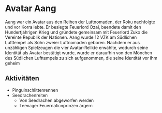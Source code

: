 # Avatar Aang

Aang war ein Avatar aus den Reihen der Luftnomaden, der Roku nachfolgte und vor Korra lebte. Er besiegte Feuerlord Ozai, beendete damit den Hundertjährigen Krieg und gründete gemeinsam mit Feuerlord Zuko die Vereinte Republik der Nationen.
Aang wurde 12 VZK am Südlichen Lufttempel als Sohn zweier Luftnomaden geboren. Nachdem er aus unzähligen Spielzeugen die vier Avatar-Relikte erwählte, wodurch seine Identität als Avatar bestätigt wurde, wurde er daraufhin von den Mönchen des Südlichen Lufttempels zu sich aufgenommen, die seine Identität vor ihm geheim 

## Aktivitäten
* Pinguinschlittenrennen
* Seedrachenreiten
    * Von Seedrachen abgeworfen werden
    * Teenager Feuernationprinzen ärgern